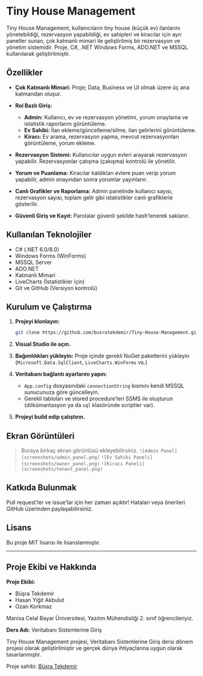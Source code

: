 # Tiny House Management

Tiny House Management, kullanıcıların tiny house (küçük ev) ilanlarını yönetebildiği, rezervasyon yapabildiği, ev sahipleri ve kiracılar için ayrı paneller sunan, çok katmanlı mimari ile geliştirilmiş bir rezervasyon ve yönetim sistemidir.
Proje, C#, .NET Windows Forms, ADO.NET ve MSSQL kullanılarak geliştirilmiştir.

## Özellikler

* **Çok Katmanlı Mimari:**
  Proje; Data, Business ve UI olmak üzere üç ana katmandan oluşur.

* **Rol Bazlı Giriş:**

  * **Admin:** Kullanıcı, ev ve rezervasyon yönetimi, yorum onaylama ve istatistik raporlarını görüntüleme.
  * **Ev Sahibi:** İlan ekleme/güncelleme/silme, ilan gelirlerini görüntüleme.
  * **Kiracı:** Ev arama, rezervasyon yapma, mevcut rezervasyonları görüntüleme, yorum ekleme.

* **Rezervasyon Sistemi:**
  Kullanıcılar uygun evleri arayarak rezervasyon yapabilir. Rezervasyonlar çatışma (çakışma) kontrolü ile yönetilir.

* **Yorum ve Puanlama:**
  Kiracılar kaldıkları evlere puan verip yorum yapabilir, admin onayından sonra yorumlar yayınlanır.

* **Canlı Grafikler ve Raporlama:**
  Admin panelinde kullanıcı sayısı, rezervasyon sayısı, toplam gelir gibi istatistikler canlı grafiklerle gösterilir.

* **Güvenli Giriş ve Kayıt:**
  Parolalar güvenli şekilde hash’lenerek saklanır.

## Kullanılan Teknolojiler

* C# (.NET 6.0/8.0)
* Windows Forms (WinForms)
* MSSQL Server
* ADO.NET
* Katmanlı Mimari
* LiveCharts (İstatistikler için)
* Git ve GitHub (Versiyon kontrolü)

## Kurulum ve Çalıştırma

1. **Projeyi klonlayın:**

   ```bash
   git clone https://github.com/busratekdemir/Tiny-House-Management.git
   ```

2. **Visual Studio ile açın.**

3. **Bağımlılıkları yükleyin:**
   Proje içinde gerekli NuGet paketlerini yükleyin (`Microsoft.Data.SqlClient`, `LiveCharts.WinForms` vs.)

4. **Veritabanı bağlantı ayarlarını yapın:**

   * `App.config` dosyasındaki `connectionString` kısmını kendi MSSQL sunucunuza göre güncelleyin.
   * Gerekli tabloları ve stored procedure’leri SSMS ile oluşturun (dökümantasyon ya da `sql` klasöründe scriptler var).

5. **Projeyi build edip çalıştırın.**

## Ekran Görüntüleri

> Buraya birkaç ekran görüntüsü ekleyebilirsiniz.
> `![Admin Panel](screenshots/admin_panel.png)`
> `![Ev Sahibi Paneli](screenshots/owner_panel.png)`
> `![Kiracı Paneli](screenshots/tenant_panel.png)`

## Katkıda Bulunmak

Pull request’ler ve issue’lar için her zaman açıktır! Hataları veya önerileri GitHub üzerinden paylaşabilirsiniz.

## Lisans

Bu proje MIT lisansı ile lisanslanmıştır.

---

## Proje Ekibi ve Hakkında

**Proje Ekibi:**

* Büşra Tekdemir
* Hasan Yiğit Akbulut
* Ozan Korkmaz

Manisa Celal Bayar Üniversitesi, Yazılım Mühendisliği 2. sınıf öğrencileriyiz.

**Ders Adı:** Veritabanı Sistemlerine Giriş

Tiny House Management projesi, Veritabanı Sistemlerine Giriş dersi dönem projesi olarak geliştirilmiştir ve gerçek dünya ihtiyaçlarına uygun olarak tasarlanmıştır.

Proje sahibi: [Büşra Tekdemir](https://github.com/busratekdemir)
